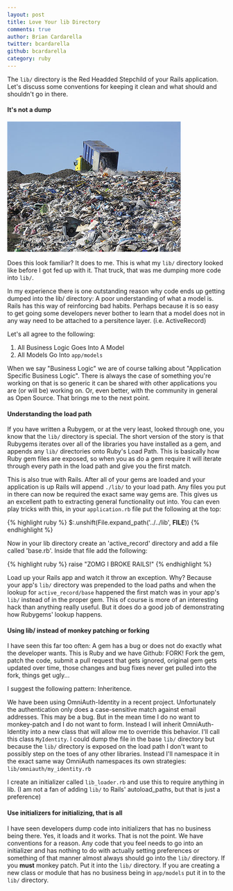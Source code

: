 ```yaml
---
layout: post
title: Love Your lib Directory
comments: true
author: Brian Cardarella
twitter: bcardarella
github: bcardarella
category: ruby
---
```


The `lib/` directory is the Red Headded Stepchild of your Rails
application. Let's discuss some conventions for keeping it clean and
what should and shouldn't go in there.

#### It's not a dump ####

![Dump](/images/dump.jpg)

Does this look familiar? It does to me. This is what my `lib/` directory
looked like before I got fed up with it. That truck, that was me dumping more
code into `lib/`.

In my experience there is one outstanding reason why code ends up
getting dumped into the lib/ directory: A poor understanding of what a
model is. Rails has this way of reinforcing bad habits. Perhaps because
it is so easy to get going some developers never bother to learn that a
model does not in any way need to be attached to a persitence layer.
(i.e. ActiveRecord)

Let's all agree to the following:

1. All Business Logic Goes Into A Model
2. All Models Go Into `app/models`

When we say "Business Logic" we are of course talking about "Application
Specific Business Logic". There is always the case of something you're
working on that is so generic it can be shared with other applications
you are (or will be) working on. Or, even better, with the community in
general as Open Source. That brings me to the next point.

#### Understanding the load path ####

If you have written a Rubygem, or at the very least, looked through one,
you know that the `lib/` directory is special. The short version of the
story is that Rubygems iterates over all of the libraries you have
installed as a gem, and appends any `lib/` directories onto Ruby's Load
Path. This is basically how Ruby gem files are exposed, so when you as
do a gem require it will iterate through every path in the load path and
give you the first match.

This is also true with Rails. After all of your gems are loaded and your
application is up Rails will append `./lib/` to your load path. Any
files you put in there can now be required the exact same way gems are.
This gives us an excellent path to extracting general functionality out
into. You can even play tricks with this, in your `application.rb` file
put the following at the top:

{% highlight ruby %}
$:.unshift(File.expand_path('../../lib', __FILE__))
{% endhighlight %}

Now in your lib directory create an 'active_record' directory and add a
file called 'base.rb'. Inside that file add the following:

{% highlight ruby %}
raise "ZOMG I BROKE RAILS!"
{% endhighlight %}

Load up your Rails app and watch it throw an exception. Why? Because
your app's `lib/` directory was prepended to the load paths and when the
lookup for `active_record/base` happened the first match was in your
app's `lib/` instead of in the proper gem. This of course is more of an interesting hack than anything really
useful. But it does do a good job of demonstrating how Rubygems' lookup
happens.

#### Using lib/ instead of monkey patching or forking ####

I have seen this far too often: A gem has a bug or does not do exactly
what the developer wants. This is Ruby and we have Github: FORK! Fork
the gem, patch the code, submit a pull request that gets ignored, original 
gem gets updated over time, those changes and bug fixes never
get pulled into the fork, things get ugly...

I suggest the following pattern: Inheritence.

We have been using OmniAuth-Identity in a recent project. Unfortunately
the authentication only does a case-sensitive match against email
addresses. This may be a bug. But in the mean time I do no want to
monkey-patch and I do not want to form. Instead I will inherit 
OmniAuth-Identity into a new class that will allow me to override this
behavior. I'll call this class `MyIdentity`. I could dump the file in
the base `lib/` directory but because the `lib/` directory is exposed on
the load path I don't want to possibly step on the toes of any other
libraries. Instead I'll namespace it in the exact same way OmniAuth
namespaces its own strategies: `lib/omniauth/my_identity.rb`

I create an initializer called `lib_loader.rb` and use this to require
anything in lib. (I am not a fan of adding `lib/` to Rails'
autoload_paths, but that is just a preference)

#### Use initializers for initializing, that is all ####

I have seen developers dump code into initializers that has no business
being there. Yes, it loads and it works. That is not the point. We have
conventions for a reason. Any code that you feel needs to go into an
initializer and has nothing to do with actually setting preferences or
something of that manner almost always should go into the `lib/`
directory. If you **must** monkey patch. Put it into the `lib/`
directory. If you are creating a new class or module that has no
business being in `app/models` put it in to the `lib/` directory.


